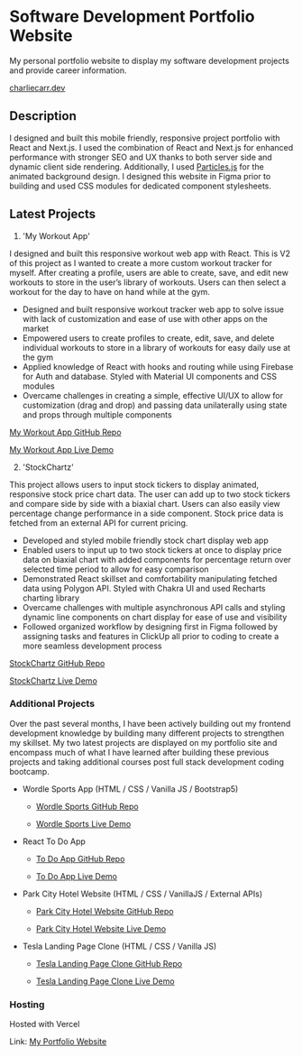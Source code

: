 # Software Development Portfolio Website

My personal portfolio website to display my software development projects and provide career information.

[charliecarr.dev](https://charliecarr.dev)

## Description

I designed and built this mobile friendly, responsive project portfolio with React and Next.js. I used the combination of React and Next.js for enhanced performance with stronger SEO and UX thanks to both server side and dynamic client side rendering. Additionally, I used [Particles.js](https://particles.js.org/) for the animated background design. I designed this website in Figma prior to building and used CSS modules for dedicated component stylesheets.

## Latest Projects

1. 'My Workout App'

I designed and built this responsive workout web app with React. This is V2 of this project as I wanted to create a more custom workout tracker for myself. After creating a profile, users are able to create, save, and edit new workouts to store in the user’s library of workouts. Users can then select a workout for the day to have on hand while at the gym. 

- Designed and built responsive workout tracker web app to solve issue with lack of customization and ease of use with other apps on the market
- Empowered users to create profiles to create, edit, save, and delete individual workouts to store in a library of workouts for easy daily use at the gym
- Applied knowledge of React with hooks and routing while using Firebase for Auth and database. Styled with Material UI components and CSS modules
- Overcame challenges in creating a simple, effective UI/UX to allow for customization (drag and drop) and passing data unilaterally using state and props through multiple components

[My Workout App GitHub Repo](https://github.com/CharlesCarr/workout-v2)

[My Workout App Live Demo](https://workout-tracker-faa13.web.app/)

2. 'StockChartz'

This project allows users to input stock tickers to display animated, responsive stock price chart data. The user can add up to two stock tickers and compare side by side with a biaxial chart. Users can also easily view percentage change performance in a side component. Stock price data is fetched from an external API for current pricing.

- Developed and styled mobile friendly stock chart display web app
- Enabled users to input up to two stock tickers at once to display price data on biaxial chart with added components for percentage return over selected time period to allow for easy comparison
- Demonstrated React skillset and comfortability manipulating fetched data
using Polygon API. Styled with Chakra UI and used Recharts charting library
- Overcame challenges with multiple asynchronous API calls and styling dynamic line components on chart display for ease of use and visibility
- Followed organized workflow by designing first in Figma followed by assigning tasks and features in ClickUp all prior to coding to create a more seamless development process

[StockChartz GitHub Repo](https://github.com/CharlesCarr/react-stock-chart)

[StockChartz Live Demo](https://stockchartz.web.app/)

### Additional Projects

Over the past several months, I have been actively building out my frontend development knowledge by building many different projects to strengthen my skillset. My two latest projects are displayed on my portfolio site and encompass much of what I have learned after building these previous projects and taking additional courses post full stack development coding bootcamp.

- Wordle Sports App (HTML / CSS / Vanilla JS / Bootstrap5)

    - [Wordle Sports GitHub Repo](https://github.com/CharlesCarr/wordle-sports)

    - [Wordle Sports Live Demo](https://charlescarr.github.io/wordle-sports/wordle-sports/index.html)

- React To Do App

    - [To Do App GitHub Repo](https://github.com/CharlesCarr/react-to-list)

    - [To Do App Live Demo](https://react-todo-list-app-444f2.web.app/)

- Park City Hotel Website (HTML / CSS / VanillaJS / External APIs)

    - [Park City Hotel Website GitHub Repo](https://github.com/CharlesCarr/park-city-hotel)

    - [Park City Hotel Website Live Demo](https://charlescarr.github.io/park-city-hotel/)

- Tesla Landing Page Clone (HTML / CSS / Vanilla JS)

    - [Tesla Landing Page Clone GitHub Repo](https://github.com/CharlesCarr/tesla-clone)

    - [Tesla Landing Page Clone Live Demo](https://charlescarr.github.io/tesla-clone/)

### Hosting

Hosted with Vercel

Link: [My Portfolio Website](https://charliecarr.dev)
